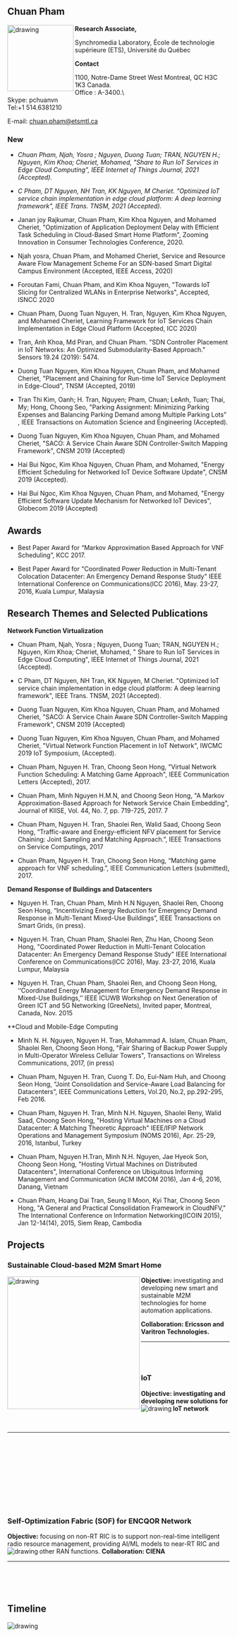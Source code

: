 ## Chuan Pham

<img align="left" src="/figs/Digital photo_PHAM CHUAN.jpg" alt="drawing" width="150"/>

**Research Associate,** 

Synchromedia Laboratory, École de technologie supérieure (ETS), Université du Québec

**Contact**

1100, Notre-Dame Street West Montreal, QC H3C 1K3 Canada.\
Office : A-3400.\  
Skype: pchuanvn\
Tel:+1 514.6381210

E-mail: chuan.pham@etsmtl.ca

### New

- *Chuan Pham,  Njah, Yosra ; Nguyen, Duong Tuan; TRAN, NGUYEN H.; Nguyen, Kim Khoa; Cheriet, Mohamed, "Share to Run IoT Services in Edge Cloud Computing",   IEEE Internet of Things Journal, 2021 (Accepted).*
- *C Pham, DT Nguyen, NH Tran, KK Nguyen, M Cheriet. "Optimized IoT service chain implementation in edge cloud platform: A deep learning framework", IEEE Trans. TNSM, 2021 (Accepted).*


- Janan joy Rajkumar, Chuan Pham, Kim Khoa Nguyen, and Mohamed Cheriet, "Optimization of Application Deployment Delay with Efficient Task Scheduling in Cloud-Based Smart Home Platform", Zooming Innovation in Consumer Technologies Conference, 2020.

- Njah yosra, Chuan Pham, and Mohamed Cheriet, Service and Resource Aware Flow Management Scheme For an SDN-based Smart Digital Campus Environment (Accepted, IEEE Access, 2020)

- Foroutan Fami, Chuan Pham, and Kim Khoa Nguyen, "Towards IoT Slicing for Centralized WLANs in Enterprise Networks", Accepted, ISNCC 2020

- Chuan Pham, Duong Tuan Nguyen, H. Tran, Nguyen, Kim Khoa Nguyen, and Mohamed Cheriet, Learning Framework for IoT Services Chain Implementation in Edge Cloud Platform (Accepted, ICC 2020)

- Tran, Anh Khoa, Md Piran, and Chuan Pham. "SDN Controller Placement in IoT Networks: An Optimized Submodularity-Based Approach." Sensors 19.24 (2019): 5474.

- Duong Tuan Nguyen, Kim Khoa Nguyen, Chuan Pham, and Mohamed Cheriet, "Placement and Chaining for Run-time IoT Service Deployment in Edge-Cloud", TNSM (Accepted, 2019)

- Tran Thi Kim, Oanh; H. Tran, Nguyen; Pham, Chuan;  LeAnh, Tuan; Thai, My; Hong, Choong Seo, "Parking Assignment: Minimizing Parking Expenses and Balancing Parking Demand among Multiple Parking Lots” , IEEE Transactions on Automation Science and Engineering (Accepted).

- Duong Tuan Nguyen, Kim Khoa Nguyen, Chuan Pham, and Mohamed Cheriet, "SACO: A Service Chain Aware SDN Controller-Switch Mapping Framework", CNSM 2019 (Accepted)

- Hai Bui Ngoc, Kim Khoa Nguyen, Chuan Pham, and Mohamed, "Energy Efficient Scheduling for Networked IoT Device Software Update", CNSM 2019 (Accepted).

- Hai Bui Ngoc, Kim Khoa Nguyen, Chuan Pham, and Mohamed, "Energy Efficient Software Update Mechanism for Networked IoT Devices", Globecom 2019 (Accepted)

## Awards

- Best Paper Award for “Markov Approximation Based Approach for VNF Scheduling”, KCC 2017.

- Best Paper Award for "Coordinated Power Reduction in Multi-Tenant Colocation Datacenter: An Emergency Demand Response Study" IEEE International Conference on Communications(ICC 2016), May. 23-27, 2016, Kuala Lumpur, Malaysia


## Research Themes and Selected Publications 


**Network Function Virtualization**
- Chuan Pham,  Njah, Yosra ; Nguyen, Duong Tuan; TRAN, NGUYEN H.; Nguyen, Kim Khoa; Cheriet, Mohamed, " Share to Run IoT Services in Edge Cloud Computing",   IEEE Internet of Things Journal, 2021 (Accepted).

- C Pham, DT Nguyen, NH Tran, KK Nguyen, M Cheriet. "Optimized IoT service chain implementation in edge cloud platform: A deep learning framework", IEEE Trans. TNSM, 2021 (Accepted).

- Duong Tuan Nguyen, Kim Khoa Nguyen, Chuan Pham, and Mohamed Cheriet, "SACO: A Service Chain Aware SDN Controller-Switch Mapping Framework", CNSM 2019 (Accepted)

- Duong Tuan Nguyen, Kim Khoa Nguyen, Chuan Pham, and Mohamed Cheriet, "Virtual Network Function Placement in IoT Network", IWCMC 2019 IoT Symposium, (Accepted).

- Chuan Pham, Nguyen H. Tran, Choong Seon Hong, "Virtual Network Function Scheduling: A Matching Game Approach", IEEE Communication Letters (Accepted), 2017.

- Chuan Pham, Minh Nguyen H.M.N, and Choong Seon Hong, "A Markov Approximation-Based Approach for Network Service Chain Embedding", Journal of KIISE, Vol. 44, No. 7, pp. 719-725, 2017. 7

- Chuan Pham, Nguyen H. Tran, Shaolei Ren, Walid Saad, Choong Seon Hong, “Traffic-aware and Energy-efficient NFV placement for Service Chaining: Joint Sampling and Matching Approach.”, IEEE Transactions on Service Computings, 2017

- Chuan Pham, Nguyen H. Tran, Choong Seon Hong, “Matching game approach for VNF scheduling.”, IEEE Communication Letters (submitted), 2017.

**Demand Response of Buildings and Datacenters**

- Nguyen H. Tran, Chuan Pham, Minh H.N Nguyen, Shaolei Ren, Choong Seon Hong, “Incentivizing Energy Reduction for Emergency Demand Response in Multi-Tenant Mixed-Use Buildings”, IEEE Transactions on Smart Grids, (in press).

- Nguyen H. Tran, Chuan Pham, Shaolei Ren, Zhu Han, Choong Seon Hong, "Coordinated Power Reduction in Multi-Tenant Colocation Datacenter: An Emergency Demand Response Study" IEEE International Conference on Communications(ICC 2016), May. 23-27, 2016, Kuala Lumpur, Malaysia

- Nguyen H. Tran, Chuan Pham, Shaolei Ren, and Choong Seon Hong, ‘‘Coordinated Energy Management for Emergency Demand Response in Mixed-Use Buildings,’’ IEEE ICUWB Workshop on Next Generation of Green ICT and 5G Networking (GreeNets), Invited paper, Montreal, Canada, Nov. 2015

**Cloud and Mobile-Edge Computing

- Minh N. H. Nguyen, Nguyen H. Tran, Mohammad A. Islam, Chuan Pham, Shaolei Ren, Choong Seon Hong, "Fair Sharing of Backup Power Supply in Multi-Operator Wireless Cellular Towers", Transactions on Wireless Communications, 2017, (in press)

- Chuan Pham, Nguyen H. Tran, Cuong T. Do, Eui-Nam Huh, and Choong Seon Hong, “Joint Consolidation and Service-Aware Load Balancing for Datacenters”, IEEE Communications Letters, Vol.20, No.2, pp.292-295, Feb 2016.

- Chuan Pham, Nguyen H. Tran, Minh N.H. Nguyen, Shaolei Reny, Walid Saad, Choong Seon Hong, "Hosting Virtual Machines on a Cloud Datacenter: A Matching Theoretic Approach" IEEE/IFIP Network Operations and Management Symposium (NOMS 2016), Apr. 25-29, 2016, Istanbul, Turkey

- Chuan Pham, Nguyen H.Tran, Minh N.H. Nguyen, Jae Hyeok Son, Choong Seon Hong, "Hosting Virtual Machines on Distributed Datacenters", International Conference on Ubiquitous Informing Management and Communication (ACM IMCOM 2016), Jan 4-6, 2016, Danang, Vietnam

- Chuan Pham, Hoang Dai Tran, Seung Il Moon, Kyi Thar, Choong Seon Hong, "A General and Practical Consolidation Framework in CloudNFV," The International Conference on Information Networking(ICOIN 2015), Jan 12-14(14), 2015, Siem Reap, Cambodia

## Projects
### Sustainable Cloud-based M2M Smart Home
<img align="left" src="/figs/drawing.preview.png" alt="drawing" width="300"/>



**Objective:** investigating and developing new smart and sustainable M2M technologies for home automation applications.

**Collaboration: Ericsson and Varitron Technologies.**









------------



<br/>

<br/>

### IoT 

**Objective: investigating and developing new solutions for IoT network**
<img align="left" src="/figs/iot.png" alt="drawing" />

<br/>

------------


<br/>

<br/>

<br/>

<br/>

<br/>

<br/>

<br/>

<br/>

<br/>

### Self-Optimization Fabric (SOF) for ENCQOR Network
**Objective:** focusing on non-RT RIC is to support non-real-time intelligent radio resource management, providing AI/ML models to near-RT RIC and other RAN functions.
**Collaboration: CIENA**
<img align="left" src="/figs/encqor.jpg" alt="drawing" />

------------


<br/>

<br/>

<br/>


## Timeline 
<img align="left" src="/figs/timeline.png" alt="drawing" />
